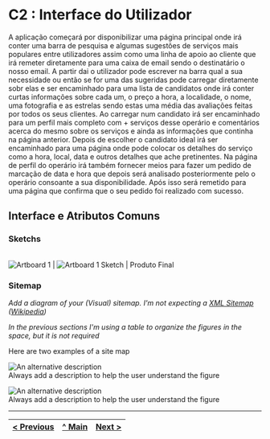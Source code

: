 # C2 : Interface do Utilizador
A aplicação começará por disponibilizar uma página principal onde irá conter uma barra de pesquisa e algumas sugestões de serviços mais populares entre utilizadores assim como uma linha de apoio ao cliente que irá remeter diretamente para uma caixa de email sendo o destinatário o nosso email. A partir dai o utilizador pode escrever na barra qual a sua necessidade ou então se for uma das sugeridas pode carregar diretamente sobr elas e ser encaminhado para uma lista de candidatos onde irá conter curtas informações sobre cada um, o preço a hora, a localidade, o nome, uma fotografia e as estrelas sendo estas uma média das avaliações feitas por todos os seus clientes. Ao carregar num candidato irá ser encaminhado para um perfil mais completo com + serviços desse operário e comentários acerca do mesmo sobre os serviços e ainda as informações que continha na página anterior. Depois de escolher o candidato ideal irá ser encaminhado para uma página onde pode colocar os detalhes do serviço como a hora, local, data e outros detalhes que ache pretinentes. Na página de perfil do operário irá também fornecer meios para fazer um pedido de marcação de data e hora que depois será analisado posteriormente pelo o operário consoante a sua disponibilidade. Após isso será remetido para uma página que confirma que o seu pedido foi realizado com sucesso.



## Interface e Atributos Comuns
### Sketchs


| | |
:---: | :---:
![Artboard 1](https://user-images.githubusercontent.com/75780256/104543221-fbe39080-561c-11eb-8b3a-2561020348bf.png)
 | ![Artboard 1](https://user-images.githubusercontent.com/75780256/104543221-fbe39080-561c-11eb-8b3a-2561020348bf.png)
Sketch |  Produto Final





### Sitemap

_Add a diagram of your (Visual) sitemap. I'm not expecting a [XML Sitemap](https://developers.google.com/search/docs/advanced/sitemaps/build-sitemap#expandable-1) ([Wikipedia](https://en.wikipedia.org/wiki/Sitemaps))_  

_In the previous sections I'm using a table to organize the figures in the space, but it is not required_

Here are two examples of a site map

![An alternative description](images/image08.png)  
Always add a description to help the user understand the figure  

![An alternative description](images/image07.png)  
Always add a description to help the user understand the figure  



---
[< Previous](c1.md) | [^ Main](https://github.com/exemploTrabalho/report) | [Next >](c3.md)
:--- | :---: | ---: 

